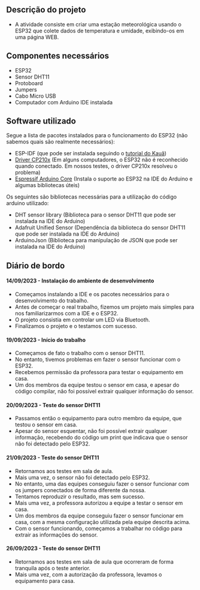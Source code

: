 ## Descrição do projeto

- A atividade consiste em criar uma estação meteorológica usando o ESP32 que colete dados de temperatura e umidade, exibindo-os em uma página WEB.

## Componentes necessários
- ESP32
- Sensor DHT11
- Protoboard
- Jumpers
- Cabo Micro USB
- Computador com Arduino IDE instalada

## Software utilizado
Segue a lista de pacotes instalados para o funcionamento do ESP32 (não sabemos quais são realmente necessários):
- ESP-IDF (que pode ser instalada seguindo o [tutorial do Kauã](https://docs.google.com/document/d/1p9fvjjZdeZ6iR5S5DZYtAWT7Cs0nL548-sQffM2ogDk/edit?usp=drive_web&authuser=1))
- [Driver CP210x](https://www.silabs.com/developers/usb-to-uart-bridge-vcp-drivers) (Em alguns computadores, o ESP32 não é reconhecido quando conectado. Em nossos testes, o driver CP210x resolveu o problema)
- [Espressif Arduino Core](https://espressif.github.io/arduino-esp32/package_esp32_index.json) (Instala o suporte ao ESP32 na IDE do Arduino e algumas bibliotecas úteis)

Os seguintes são bibliotecas necessárias para a utilização do código arduino utilizado:
- DHT sensor library (Biblioteca para o sensor DHT11 que pode ser instalada na IDE do Arduino)
- Adafruit Unified Sensor (Dependência da biblioteca do sensor DHT11 que pode ser instalada na IDE do Arduino)
- ArduinoJson (Biblioteca para manipulação de JSON que pode ser instalada na IDE do Arduino)


## Diário de bordo

#### 14/09/2023 - Instalação do ambiente de desenvolvimento
- Começamos instalando a IDE e os pacotes necessários para o desenvolvimento do trabalho.
- Antes de começar o real trabalho, fizemos um projeto mais simples para nos familiarizarmos com a IDE e o ESP32.
- O projeto consistia em controlar um LED via Bluetooth.
- Finalizamos o projeto e o testamos com sucesso.

#### 19/09/2023 - Início do trabalho
- Começamos de fato o trabalho com o sensor DHT11.
- No entanto, tivemos problemas em fazer o sensor funcionar com o ESP32.
- Recebemos permissão da professora para testar o equipamento em casa.
- Um dos membros da equipe testou o sensor em casa, e apesar do código compilar, não foi possível extrair qualquer informação do sensor.

#### 20/09/2023 - Teste do sensor DHT11
- Passamos então o equipamento para outro membro da equipe, que testou o sensor em casa.
- Apesar do sensor esquentar, não foi possível extrair qualquer informação, recebendo do código um print que indicava que o sensor não foi detectado pelo ESP32.

#### 21/09/2023 - Teste do sensor DHT11
- Retornamos aos testes em sala de aula.
- Mais uma vez, o sensor não foi detectado pelo ESP32.
- No entanto, uma das equipes conseguiu fazer o sensor funcionar com os jumpers conectados de forma diferente da nossa.
- Tentamos reproduzir o resultado, mas sem sucesso.
- Mais uma vez, a professora autorizou a equipe a testar o sensor em casa.
- Um dos membros da equipe conseguiu fazer o sensor funcionar em casa, com a mesma configuração utilizada pela equipe descrita acima.
- Com o sensor funcionando, começamos a trabalhar no código para extrair as informações do sensor.

#### 26/09/2023 - Teste do sensor DHT11
- Retornamos aos testes em sala de aula que ocorreram de forma tranquila após o teste anterior.
- Mais uma vez, com a autorização da professora, levamos o equipamento para casa.